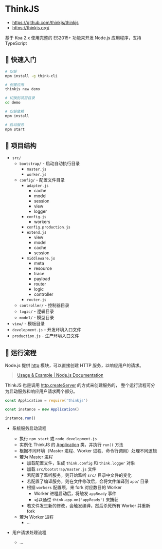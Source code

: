 # ThinkJS

- <https://github.com/thinkjs/thinkjs>
- <https://thinkjs.org/>

基于 Koa 2.x 使用完整的 ES2015+ 功能来开发 Node.js 应用程序，支持 TypeScript

## 🚀 快速入门

```sh
# 安装
npm install -g think-cli

# 创建应用
thinkjs new demo

# 切换到项目目录
cd demo

# 安装依赖
npm install

# 启动服务
npm start
```

## 📂 项目结构

- `src/`
  - `bootstrap/` - 启动自动执行目录
    - `master.js`
    - `worker.js`
  - `config/` - 配置文件目录
    - `adapter.js`
      - cache
      - model
      - session
      - view
      - logger
    - `config.js`
      - workers
    - `config.production.js`
    - `extend.js`
      - view
      - model
      - cache
      - session
    - `middleware.js`
      - meta
      - resource
      - trace
      - payload
      - router
      - logic
      - controller
    - `router.js`
  - `controller/` - 控制器目录
  - `logic/` - 逻辑目录
  - `model/` - 模型目录
- `view/` - 模板目录
- `development.js` - 开发环境入口文件
- `production.js` - 生产环境入口文件

## 🚛 运行流程

Node.js 提供 [http] 模块，可以直接创建 HTTP 服务，以响应用户的请求。

> [Usage & Example | Node.js Documentation](https://nodejs.org/api/synopsis.html)

ThinkJS 也是调用 [http.createServer] 的方式来创建服务的，
整个运行流程可分为启动服务和响应用户请求两个部分。

```js
const Application = require('thinkjs')

const instance = new Application()

instance.run()
```

[http]: https://nodejs.org/api/http.html
[http.createServer]: https://nodejs.org/api/http.html#http_http_createserver_options_requestlistener

- 系统服务启动流程

  - 执行 `npm start` 或 `node development.js`
  - 实例化 ThinkJS 的 [Application] 类，并执行 `run()` 方法
  - 根据不同环境（Master 进程、Worker 进程、命令行调用）处理不同逻辑
  - 若为 Master 进程
    - 加载配置文件，生成 `think.config` 和 `think.logger` 对象
    - 加载 `src/bootstrap/master.js` 文件
    - 若配置了监听服务，则开始监听 `src/` 目录中文件的变化
    - 若配置了编译服务，则在文件修改后，会将文件编译到 `app/` 目录
    - 根据 `workers` 配置项，来 fork 对应数目的 Worker
      - Worker 进程启动后，将触发 `appReady` 事件
      - 可以通过 `think.app.on('appReady')` 来捕获
    - 若文件发生新的修改，会触发编译，然后杀死所有 Worker 并重新 fork
  - 若为 Worker 进程
    - ...

- 用户请求处理流程
  - ...

[Application]: https://github.com/thinkjs/thinkjs/blob/3.0/lib/application.js
